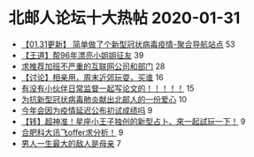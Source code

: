 # 北邮人论坛十大热帖 2020-01-31

- [【01.31更新】 简单做了个新型冠状病毒疫情-聚合导航站点](https://bbs.byr.cn/article/Talking/6181222) 53
- [【王道】帮96年漂亮小姐姐征友](https://bbs.byr.cn/article/Friends/1951318) 39
- [求推荐加班不严重的互联网公司和部门](https://bbs.byr.cn/article/Job/2076892) 28
- [【讨论】相亲用，周末近郊玩耍，买谁](https://bbs.byr.cn/article/AutoMotor/127973) 16
- [有没有小伙伴日常监督一起写论文的！！！！！](https://bbs.byr.cn/article/StudyShare/195379) 15
- [为抗新型冠状病毒肺炎献出北邮人的一份爱心](https://bbs.byr.cn/article/Health/220687) 10
- [今年会因为疫情延迟公布初试成绩吗](https://bbs.byr.cn/article/AimGraduate/1179728) 9
- [【转】超神准！星座小王子独创的新型占卜、來一起試玩一下！](https://bbs.byr.cn/article/Constellations/326533) 9
- [合肥科大讯飞offer求分析！](https://bbs.byr.cn/article/Anhui/323140) 9
- [男人一生最大的敌人是母亲](https://bbs.byr.cn/article/Feeling/3137883) 7



